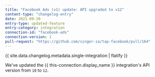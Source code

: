 ```yaml
---
title: "Facebook Ads (v1) update: API upgraded to v12"
content-type: "changelog-entry"
date: 2021-09-20
entry-type: updated-feature
entry-category: integration
connection-id: "facebook-ads"
connection-version: 1
pull-request: "https://github.com/singer-io/tap-facebook/pull/164"
---
```

{{ site.data.changelog.metadata.single-integration | flatify }}

We've updated the {{ this-connection.display_name }} integration's API version from `10` to `12`.